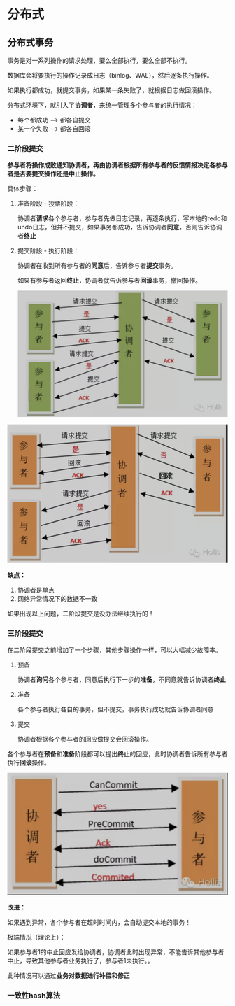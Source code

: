 # 分布式



## 分布式事务

事务是对一系列操作的请求处理，要么全部执行，要么全部不执行。

数据库会将要执行的操作记录成日志（binlog、WAL），然后逐条执行操作。

如果执行都成功，就提交事务，如果某一条失败了，就根据日志做回滚操作。

分布式环境下，就引入了**协调者**，来统一管理多个参与者的执行情况：

- 每个都成功 --> 都各自提交
- 某一个失败 --> 都各自回滚



### 二阶段提交

**参与者将操作成败通知协调者，再由协调者根据所有参与者的反馈情报决定各参与者是否要提交操作还是中止操作。**

具体步骤：

1. 准备阶段 - 投票阶段：

   协调者**请求**各个参与者，参与者先做日志记录，再逐条执行，写本地的redo和undo日志，但并不提交，如果事务都成功，告诉协调者**同意**，否则告诉协调者**终止**

2. 提交阶段 - 执行阶段：

   协调者在收到所有参与者的**同意**后，告诉参与者**提交**事务。

   如果有参与者返回**终止**，协调者就告诉参与者**回滚**事务，撤回操作。

   ![2-phase-commit-normal](../devops/pictures/2-phase-commit-normal.png)

![2-phase-commit-rollback](../devops/pictures/2-phase-commit-rollback.png)

**缺点：**

1. 协调者是单点
2. 网络异常情况下的数据不一致

如果出现以上问题，二阶段提交是没办法继续执行的！



### 三阶段提交

在二阶段提交之前增加了一个步骤，其他步骤操作一样，可以大幅减少故障率。

1. 预备

   协调者**询问**各个参与者，同意后执行下一步的**准备**，不同意就告诉协调者**终止**

2. 准备

   各个参与者执行各自的事务，但不提交，事务执行成功就告诉协调者同意

3. 提交

   协调者根据各个参与者的回应做提交会回滚操作。

各个参与者在**预备**和**准备**阶段都可以提出**终止**的回应，此时协调者告诉所有参与者执行**回滚**操作。

![3-phase-commit-normal](../devops/pictures/3-phase-commit-normal.png)

**改进：**

如果遇到异常，各个参与者在超时时间内，会自动提交本地的事务！

极端情况（理论上）：

如果参与者1的中止回应发给协调者，协调者此时出现异常，不能告诉其他参与者中止，导致其他参与者业务执行了，参与者1未执行。。

此种情况可以通过**业务对数据进行补偿和修正**



### 一致性hash算法